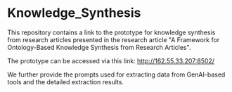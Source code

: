 # Knowledge_Synthesis

This repository contains a link to the prototype for knowledge synthesis from research articles presented in the research article "A Framework for Ontology-Based Knowledge Synthesis from Research Articles".

The prototype can be accessed via this link: http://162.55.33.207:8502/

We further provide the prompts used for extracting data from GenAI-based tools and the detailed extraction results.
